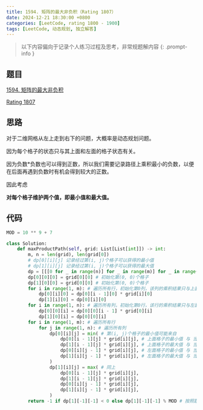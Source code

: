 ```yaml
---
title: 1594. 矩阵的最大非负积（Rating 1807）
date: 2024-12-21 18:30:00 +0800
categories: [LeetCode, rating 1800 - 1900]
tags: [LeetCode, 动态规划, 独立解答]
---
```


> 以下内容偏向于记录个人练习过程及思考，非常规题解内容
{: .prompt-info }

## 题目

[1594. 矩阵的最大非负积](https://leetcode.cn/problems/maximum-non-negative-product-in-a-matrix)

[Rating 1807](https://zerotrac.github.io/leetcode_problem_rating/#/)

## 思路

对于二维网格从左上走到右下的问题，大概率是动态规划问题。

因为每个格子的状态只与其上面和左面的格子状态有关。

因为负数*负数也可以得到正数，所以我们需要记录路径上乘积最小的负数，以便在后面再遇到负数时有机会得到较大的正数。

因此考虑

**对每个格子维护两个值，即最小值和最大值。**

## 代码

```python
MOD = 10 ** 9 + 7

class Solution:
    def maxProductPath(self, grid: List[List[int]]) -> int:
        m, n = len(grid), len(grid[0])
        # dp[0][i][j] 记录经过第(i, j)个格子可以获得的最小值
        # dp[1][i][j] 记录经过第(i, j)个格子可以获得的最大值
        dp = [[[0 for _ in range(n)] for _ in range(m)] for _ in range(2)]
        dp[0][0][0] = grid[0][0] # 初始化第(0, 0)个格子
        dp[1][0][0] = grid[0][0] # 初始化第(0, 0)个格子
        for i in range(1, m): # 遍历所有行，初始化第0列，该列的乘积结果只与上面的乘积结果有关
            dp[0][i][0] = dp[0][i - 1][0] * grid[i][0]
            dp[1][i][0] = dp[0][i][0]
        for i in range(1, n): # 遍历所有列，初始化第0行，该行的乘积结果只与左面的乘积结果有关
            dp[0][0][i] = dp[0][0][i - 1] * grid[0][i]
            dp[1][0][i] = dp[0][0][i]
        for i in range(1, m): # 遍历所有行
            for j in range(1, n): # 遍历所有列
                dp[0][i][j] = min( # 第(i, j)个格子的最小值可能来自
                    dp[0][i - 1][j] * grid[i][j], # 上面格子的最小值 与 当前值相乘
                    dp[1][i - 1][j] * grid[i][j], # 上面格子的最大值 与 当前值相乘
                    dp[0][i][j - 1] * grid[i][j], # 左面格子的最小值 与 当前值相乘
                    dp[1][i][j - 1] * grid[i][j], # 左面格子的最大值 与 当前值相乘
                )
                dp[1][i][j] = max( # 同上
                    dp[0][i - 1][j] * grid[i][j],
                    dp[1][i - 1][j] * grid[i][j],
                    dp[0][i][j - 1] * grid[i][j],
                    dp[1][i][j - 1] * grid[i][j],
                )
        return -1 if dp[1][-1][-1] < 0 else dp[1][-1][-1] % MOD # 按照题目规则返回答案
```